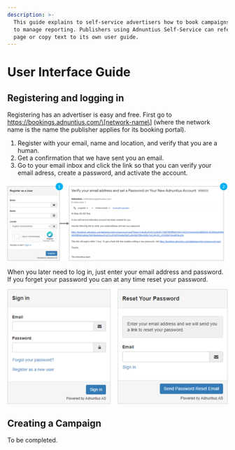```yaml
---
description: >-
  This guide explains to self-service advertisers how to book campaigns, and how
  to manage reporting. Publishers using Adnuntius Self-Service can refer to this
  page or copy text to its own user guide.
---
```


# User Interface Guide

## Registering and logging in

Registering has an advertiser is easy and free. First go to https://bookings.adnuntius.com/\[network-name\] \(where the network name is the name the publisher applies for its booking portal\). 

1. Register with your email, name and location, and verify that you are a human. 
2. Get a confirmation that we have sent you an email.
3. Go to your email inbox and click the link so that you can verify your email adress, create a password, and activate the account. 

![Registering as a user is fast and easy.](../../.gitbook/assets/ss-registration-process.png)

When you later need to log in, just enter your email address and password. If you forget your password you can at any time reset your password.

![Logging in, and resetting your password.](../../.gitbook/assets/ss-login%20%281%29.png)

## Creating a Campaign

To be completed.

